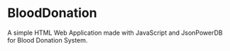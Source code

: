 # BloodDonation
A simple HTML Web Application made with JavaScript and JsonPowerDB for Blood Donation System.
